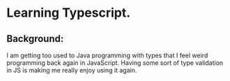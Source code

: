 # Learning Typescript.

## Background:

I am getting too used to Java programming with types that I feel weird programming back again in JavaScript. Having some sort of type validation in JS is making me really enjoy using it again.